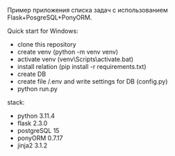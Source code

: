 Пример приложения списка задач с использованием Flask+PosgreSQL+PonyORM.

Quick start for Windows:
- clone this repository
- create venv (python -m venv venv)
- activate venv (venv\Scripts\activate.bat)
- install relation (pip install -r requirements.txt)
- create DB
- create file /.env and write settings for DB (config.py)
- python run.py

stack:
- python 3.11.4
- flask 2.3.0
- postgreSQL 15
- ponyORM 0.7.17
- jinja2 3.1.2
